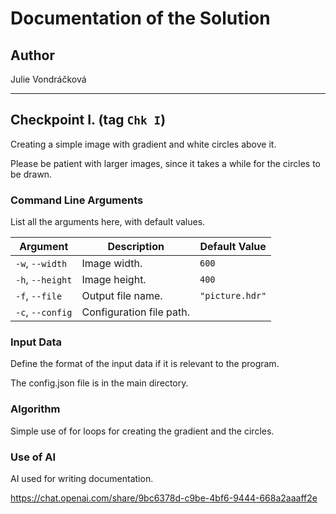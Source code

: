 # Documentation of the Solution

## Author

Julie Vondráčková

---

## Checkpoint I. (tag `Chk I`)

Creating a simple image with gradient and white circles above it.

Please be patient with larger images, since it takes a while for the circles to be drawn.

### Command Line Arguments

List all the arguments here, with default values.

| Argument | Description | Default Value |
|----------|-------------|---------------|
| `-w`, `--width` | Image width. | `600` |
| `-h`, `--height` | Image height. | `400` |
| `-f`, `--file` | Output file name. | `"picture.hdr"` |
| `-c`, `--config` | Configuration file path. | |

### Input Data

Define the format of the input data if it is relevant to the program.

The config.json file is in the main directory.

### Algorithm

Simple use of for loops for creating the gradient and the circles.

### Use of AI

AI used for writing documentation.

https://chat.openai.com/share/9bc6378d-c9be-4bf6-9444-668a2aaaff2e
